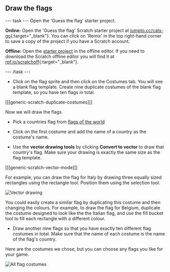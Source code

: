 ## Draw the flags

--- task ---
Open the 'Guess the flag' starter project.

**Online:** Open the 'Guess the flag' Scratch starter project at [jumpto.cc/cats-go](http://jumpto.cc/guess-the-flag-go){:target="_blank"}. You can click on 'Remix' in the top right-hand corner to save a copy of the project if you have a Scratch account.

**Offline:** Open the [starter project](resources/guess-the-flag-resources.sb2) in the offline editor. If you need to download the Scratch offline editor you will find it at [rpf.io/scratchoff](http://rpf.io/scratchoff){:target="_blank"}.

--- /task ---

+ Click on the flag sprite and then click on the Costumes tab. You will see a blank flag template. Create nine duplicate costumes of the blank flag template, so you have ten flags in total.

[[[generic-scratch-duplicate-costumes]]]

Now we will draw the flags.

+ Pick a countries flag from [flags of the world](https://www.countries-ofthe-world.com/flags-of-the-world.html)

+ Click on the first costume and add the name of a country as the costume's name.

+ Use the **vector drawing tools** by clicking **Convert to vector** to draw that country's flag. Make sure your drawing is exactly the same size as the flag template.

[[[generic-scratch-vector-mode]]]

For example, you can draw the flag for Italy by drawing three equally sized rectangles using the rectangle tool. Position them using the selection tool.

![Vector drawing](images/vector-drawing.png)

You could easily create a similar flag by duplicating this costume and then changing the colours. For example, to draw the flag for Belgium, duplicate the costume designed to look like the the Italian flag, and use the fill bucket tool to fill each rectangle with a different colour.

+ Draw another nine flags so that you have exactly ten different flag costumes in total. Make sure that the name of each costume is the name of the flag's country.

Here are the costumes we chose, but you can choose any flags you like for your game.

![All flag costumes](images/all-costumes.png)
